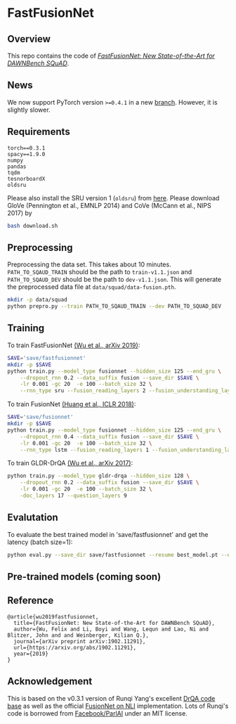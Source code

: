 # FastFusionNet

## Overview
This repo contains the code of [_FastFusionNet: New State-of-the-Art for DAWNBench SQuAD_](https://arxiv.org/abs/1902.11291).

## News
We now support PyTorch version `>=0.4.1` in a new [branch](https://github.com/felixgwu/FastFusionNet/tree/v1.0.1). However, it is slightly slower.

## Requirements
```
torch==0.3.1
spacy==1.9.0
numpy
pandas
tqdm
tesnorboardX
oldsru
```
Please also install the SRU version 1 (`oldsru`) from [here](https://github.com/felixgwu/oldsru).
Please download GloVe (Pennington et al., EMNLP 2014) and CoVe (McCann et al., NIPS 2017) by
```sh
bash download.sh
```

## Preprocessing
Preprocessing the data set. This takes about 10 minutes.
`PATH_TO_SQAUD_TRAIN` should be the path to `train-v1.1.json` and `PATH_TO_SQAUD_DEV` should be the path to `dev-v1.1.json`. This will generate the preprocessed data file at `data/squad/data-fusion.pth`.
```sh
mkdir -p data/squad
python prepro.py --train PATH_TO_SQAUD_TRAIN --dev PATH_TO_SQUAD_DEV
```

## Training
To train FastFusionNet [(Wu et al., arXiv 2019)](https://arxiv.org/abs/1902.11291v1):
```sh
SAVE='save/fastfusionnet'
mkdir -p $SAVE
python train.py --model_type fusionnet --hidden_size 125 --end_gru \
    --dropout_rnn 0.2 --data_suffix fusion --save_dir $SAVE \
    -lr 0.001 -gc 20  -e 100 --batch_size 32 \
    --rnn_type sru --fusion_reading_layers 2 --fusion_understanding_layers 2 --fusion_final_layers 2
```

To train FusionNet [(Huang et al., ICLR 2018)](https://arxiv.org/abs/1711.07341):
```sh
SAVE='save/fusionnet'
mkdir -p $SAVE
python train.py --model_type fusionnet --hidden_size 125 --end_gru \
    --dropout_rnn 0.4 --data_suffix fusion --save_dir $SAVE \
    -lr 0.001 -gc 20  -e 100 --batch_size 32 \
    --rnn_type lstm --fusion_reading_layers 1 --fusion_understanding_layers 1 --fusion_final_layers 1 --use_cove
```

To train GLDR-DrQA [(Wu et al., arXiv 2017)](https://arxiv.org/abs/1711.04352):
```sh
python train.py --model_type gldr-drqa --hidden_size 128 \
    --dropout_rnn 0.2 --data_suffix fusion --save_dir $SAVE \
    -lr 0.001 -gc 20  -e 100 --batch_size 32 \
    -doc_layers 17 --question_layers 9
```

## Evalutation
To evaluate the best trained model in 'save/fastfusionnet' and get the latency (batch size=1):
```sh
python eval.py --save_dir save/fastfusionnet --resume best_model.pt --eval_batch_size 1
```

## Pre-trained models (coming soon)

## Reference
```
@article{wu2019fastfusionnet,
  title={FastFusionNet: New State-of-the-Art for DAWNBench SQuAD},
  author={Wu, Felix and Li, Boyi and Wang, Lequn and Lao, Ni and Blitzer, John and and Weinberger, Kilian Q.},
  journal={arXiv preprint arXiv:1902.11291},
  url={https://arxiv.org/abs/1902.11291},
  year={2019}
}
```
## Acknowledgement
This is based on the v0.3.1 version of Runqi Yang's excellent [DrQA code base](https://github.com/hitvoice/DrQA/tree/4ad445276373173d7f5845352a4fff910bf1239e) as well as the official [FusionNet on NLI](https://github.com/momohuang/FusionNet-NLI) implementation.
Lots of Runqi's code is borrowed from [Facebook/ParlAI](https://github.com/facebookresearch/ParlAI/) under an MIT license.
